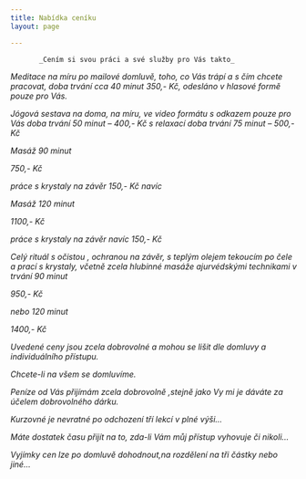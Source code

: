 ```yaml
---
title: Nabídka ceníku
layout: page

---
```

           _Cením si svou práci a své služby pro Vás takto_

_Meditace na míru po mailové domluvě, toho, co Vás trápí a s čím chcete pracovat, doba trvání cca 40 minut 350,- Kč, odesláno v hlasové formě pouze pro Vás._

_Jógová sestava na doma, na míru, ve video formátu s odkazem pouze pro Vás doba trvání 50 minut – 400,- Kč s relaxací doba trvání 75 minut – 500,- Kč_

_Masáž 90 minut_

_750,- Kč_

_práce s krystaly na závěr 150,- Kč navíc_

_Masáž 120 minut_

_1100,- Kč_

_práce s krystaly na závěr navíc 150,- Kč_

_Celý rituál s očistou , ochranou na závěr, s teplým olejem tekoucím po čele a prací s krystaly, včetně zcela hlubinné masáže ajurvédskými technikami v trvání 90 minut_

_950,- Kč_

_nebo 120 minut_

_1400,- Kč_

_Uvedené ceny jsou zcela dobrovolné a mohou se lišit dle domluvy a individuálního přístupu._

_Chcete-li na všem se domluvíme._

_Peníze od Vás přijímám zcela dobrovolně ,stejně jako Vy mi je dáváte za účelem dobrovolného dárku._

_Kurzovné je nevratné po odchození tří lekcí v plné výši…_

_Máte dostatek času přijít na to, zda-li Vám můj přístup vyhovuje či nikoli…_

_Vyjímky cen lze po domluvě dohodnout,na rozdělení na tři částky nebo jiné…_